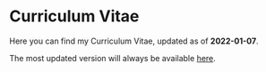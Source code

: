 # Curriculum Vitae

Here you can find my Curriculum Vitae, updated as of **2022-01-07**.

The most updated version will always be available [here](https://github.com/Jorge-Alda/Jorge-Alda/releases/latest).
